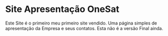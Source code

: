 # Site Apresentação OneSat
Este Site é o primeiro meu primeiro site vendido. Uma página simples de apresentação da Empresa e seus contatos. Esta não é a versão Final ainda. 
